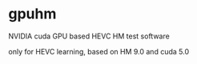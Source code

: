 gpuhm
=====

NVIDIA cuda GPU based HEVC HM test software

only for HEVC learning, based on HM 9.0 and cuda 5.0